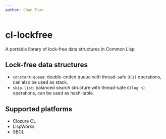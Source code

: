 ```yaml
---
author: Chun Tian
---
```


# cl-lockfree

A portable library of lock-free data structures in Common Lisp

## Lock-free data structures

- `constant-queue`: double-ended queue with thread-safe `O(1)`
  operations, can also be used as stack.
- `skip-list`: balanced search structure with thread-safe `O(log n)`
  operations, can be used as hash-table.

## Supported platforms

- Clozure CL
- LispWorks
- SBCL
